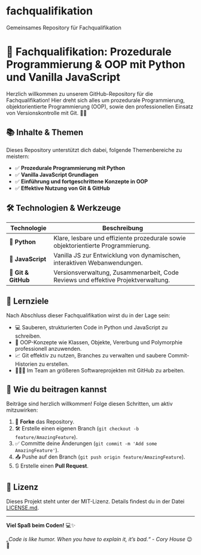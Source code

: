 # fachqualifikation
Gemeinsames Repository für Fachqualifikation
# 🚀 Fachqualifikation: Prozedurale Programmierung & OOP mit Python und Vanilla JavaScript

Herzlich willkommen zu unserem GitHub-Repository für die Fachqualifikation! Hier dreht sich alles um prozedurale Programmierung, objektorientierte Programmierung (OOP), sowie den professionellen Einsatz von Versionskontrolle mit Git. 🐍✨

## 📚 Inhalte & Themen

Dieses Repository unterstützt dich dabei, folgende Themenbereiche zu meistern:

- ✅ **Prozedurale Programmierung mit Python**
- ✅ **Vanilla JavaScript Grundlagen**
- ✅ **Einführung und fortgeschrittene Konzepte in OOP**
- ✅ **Effektive Nutzung von Git & GitHub**

## 🛠️ Technologien & Werkzeuge

| Technologie           | Beschreibung                                       |
|-----------------------|----------------------------------------------------|
| 🐍 **Python**         | Klare, lesbare und effiziente prozedurale sowie objektorientierte Programmierung. |
| 📜 **JavaScript**     | Vanilla JS zur Entwicklung von dynamischen, interaktiven Webanwendungen.        |
| 📁 **Git & GitHub**   | Versionsverwaltung, Zusammenarbeit, Code Reviews und effektive Projektverwaltung. |

## 🎯 Lernziele

Nach Abschluss dieser Fachqualifikation wirst du in der Lage sein:

- 💻 Sauberen, strukturierten Code in Python und JavaScript zu schreiben.
- 🧩 OOP-Konzepte wie Klassen, Objekte, Vererbung und Polymorphie professionell anzuwenden.
- 📈 Git effektiv zu nutzen, Branches zu verwalten und saubere Commit-Historien zu erstellen.
- 🧑‍🤝‍🧑 Im Team an größeren Softwareprojekten mit GitHub zu arbeiten.

## 🚩 Wie du beitragen kannst

Beiträge sind herzlich willkommen! Folge diesen Schritten, um aktiv mitzuwirken:

1. 🍴 **Forke** das Repository.
2. 🛠️ Erstelle einen eigenen Branch (`git checkout -b feature/AmazingFeature`).
3. ✅ Committe deine Änderungen (`git commit -m 'Add some AmazingFeature'`).
4. 📤 Pushe auf den Branch (`git push origin feature/AmazingFeature`).
5. 🔃 Erstelle einen **Pull Request**.

## 📝 Lizenz

Dieses Projekt steht unter der MIT-Lizenz. Details findest du in der Datei [LICENSE.md](LICENSE.md).

---

**Viel Spaß beim Coden!** 💻✨

_„Code is like humor. When you have to explain it, it’s bad.“ - Cory House_ 😉🎉

